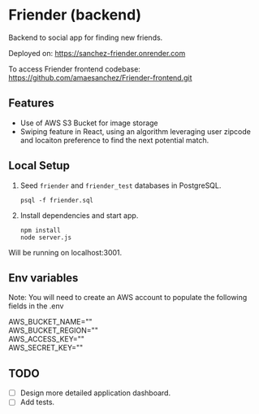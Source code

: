 # Friender (backend)  
Backend to social app for finding new friends.

Deployed on: https://sanchez-friender.onrender.com

To access Friender frontend codebase: https://github.com/amaesanchez/Friender-frontend.git  

## Features
- Use of AWS S3 Bucket for image storage
- Swiping feature in React, using an algorithm leveraging user zipcode and locaiton preference to find the next potential match. 

## Local Setup

1. Seed `friender` and `friender_test` databases in PostgreSQL.

    ```
    psql -f friender.sql
    ```
    
2. Install dependencies and start app.

    ```
    npm install
    node server.js
    ```

Will be running on localhost:3001.

## Env variables
Note: You will need to create an AWS account to populate the following fields in the .env

AWS_BUCKET_NAME=""  
AWS_BUCKET_REGION=""  
AWS_ACCESS_KEY=""  
AWS_SECRET_KEY=""  

## TODO

- [ ] Design more detailed application dashboard.
- [ ] Add tests.
